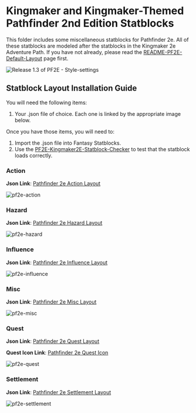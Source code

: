 # Kingmaker and Kingmaker-Themed Pathfinder 2nd Edition Statblocks

This folder includes some miscellaneous statblocks for Pathfinder 2e. All of these statblocks are modeled after the statblocks in the Kingmaker 2e Adventure Path. If you have not already, please read the [README-PF2E-Default-Layout](../Default_Layouts/README-PF2E-Default-Layout.md) page first.  

![Release 1.3 of PF2E - Style-settings](../Default_Layouts/_attachments/PF2E-1.3-StyleSettings.gif)

## Statblock Layout Installation Guide

You will need the following items:
1. Your .json file of choice. Each one is linked by the appropriate image below.

Once you have those items, you will need to:
1. Import the .json file into Fantasy Statblocks.
2. Use the [PF2E-Kingmaker2E-Statblock-Checker](PF2E-Kingmaker-Layouts-Checker.md) to test that the statblock loads correctly.

### Action

**Json Link**: [Pathfinder 2e Action Layout](_attachments/Pathfinder-2e-Action-Layout.json)

![pf2e-action](_attachments/pf2e-action.png)

### Hazard

**Json Link**: [Pathfinder 2e Hazard Layout](_attachments/Pathfinder-2e-Hazard-Layout.json)

![pf2e-hazard](_attachments/pf2e-hazard.png)

### Influence

**Json Link**: [Pathfinder 2e Influence Layout](_attachments/Pathfinder-2e-Influence-Layout.json)

![pf2e-influence](_attachments/pf2e-influence.png)

### Misc

**Json Link**: [Pathfinder 2e Misc Layout](_attachments/Pathfinder-2e-Misc-Layout.json)

![pf2e-misc](_attachments/pf2e-misc.png)

### Quest

**Json Link**: [Pathfinder 2e Quest Layout](_attachments/Pathfinder-2e-Quest-Layout.json)

**Quest Icon Link**: [Pathfinder 2e Quest Icon](_attachments/pf2e-quest-icon.png)

![pf2e-quest](_attachments/pf2e-quest.png)

### Settlement

**Json Link**: [Pathfinder 2e Settlement Layout](_attachments/Pathfinder-2e-Settlement-Layout.json)

![pf2e-settlement](_attachments/pf2e-settlement.png)
